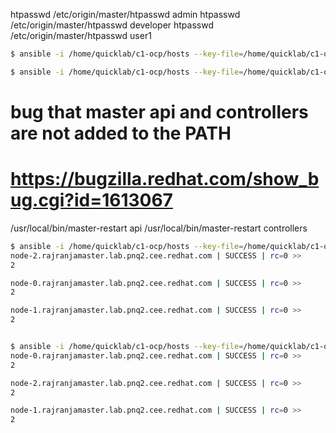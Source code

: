 

htpasswd /etc/origin/master/htpasswd admin
htpasswd /etc/origin/master/htpasswd developer
htpasswd /etc/origin/master/htpasswd user1

```sh
$ ansible -i /home/quicklab/c1-ocp/hosts --key-file=/home/quicklab/c1-ocp/quicklab.key masters -a 'htpasswd -b /etc/origin/master/htpasswd user2 user2Password@123'

$ ansible -i /home/quicklab/c1-ocp/hosts --key-file=/home/quicklab/c1-ocp/quicklab.key masters -a 'cat /etc/origin/master/htpasswd'
```

# bug that master api and controllers are not added to the PATH
# https://bugzilla.redhat.com/show_bug.cgi?id=1613067

/usr/local/bin/master-restart api
/usr/local/bin/master-restart controllers

```sh
$ ansible -i /home/quicklab/c1-ocp/hosts --key-file=/home/quicklab/c1-ocp/quicklab.key masters -a '/usr/local/bin/master-restart api'
node-2.rajranjamaster.lab.pnq2.cee.redhat.com | SUCCESS | rc=0 >>
2

node-0.rajranjamaster.lab.pnq2.cee.redhat.com | SUCCESS | rc=0 >>
2

node-1.rajranjamaster.lab.pnq2.cee.redhat.com | SUCCESS | rc=0 >>
2


$ ansible -i /home/quicklab/c1-ocp/hosts --key-file=/home/quicklab/c1-ocp/quicklab.key masters -a '/usr/local/bin/master-restart controllers'
node-0.rajranjamaster.lab.pnq2.cee.redhat.com | SUCCESS | rc=0 >>
2

node-2.rajranjamaster.lab.pnq2.cee.redhat.com | SUCCESS | rc=0 >>
2

node-1.rajranjamaster.lab.pnq2.cee.redhat.com | SUCCESS | rc=0 >>
2
```